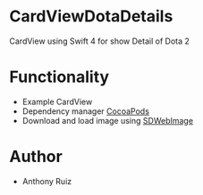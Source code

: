 # CardViewDotaDetails
CardView using Swift 4 for show Detail of Dota 2

# Functionality
- Example CardView
- Dependency manager [CocoaPods](https://cocoapods.org/)
- Download and load image using [SDWebImage](https://github.com/rs/SDWebImage)

# Author
- Anthony Ruiz 
